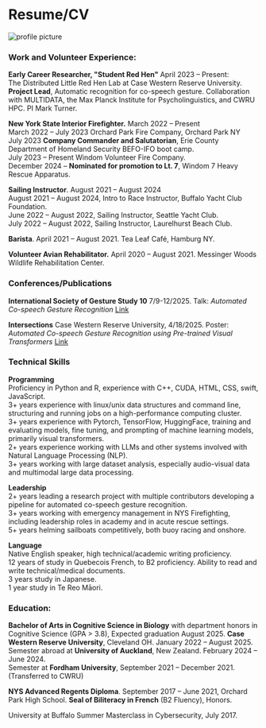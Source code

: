 # Resume/CV

![profile picture](kate-carter.github.io/assets/images/profilepicture.png)

### Work and Volunteer Experience:
**Early Career Researcher, "Student Red Hen"**   April 2023 – Present: \
The Distributed Little Red Hen Lab at Case Western Reserve University. **Project Lead**, Automatic recognition for co-speech gesture.  Collaboration with MULTIDATA, the Max Planck Institute for Psycholinguistics, and CWRU HPC. PI Mark Turner.

**New York State Interior Firefighter.** March 2022 – Present \
March 2022 – July 2023 Orchard Park Fire Company, Orchard Park NY \
July 2023 **Company Commander and Salutatorian**, Erie County Department of Homeland Security BEFO-IFO boot camp. \
July 2023 – Present  Windom Volunteer Fire Company. \
December 2024 – **Nominated for promotion to Lt. 7**, Windom 7 Heavy Rescue Apparatus. 

**Sailing Instructor**.  August 2021 – August 2024 \
August 2021 – August 2024, Intro to Race Instructor, Buffalo Yacht Club Foundation. \
June 2022 – August 2022, Sailing Instructor, Seattle Yacht Club. \
July 2022 – August 2022, Sailing Instructor, Laurelhurst Beach Club. 

**Barista**.  April 2021 – August 2021.  Tea Leaf Café, Hamburg NY. 

**Volunteer Avian Rehabilitator.**  April 2020 – August 2021.  Messinger Woods Wildlife Rehabilitation Center. 

### Conferences/Publications

**International Society of Gesture Study 10** 7/9-12/2025. Talk: *Automated Co-speech Gesture Recognition* [Link](https://kate-carter.github.io/2025/06/23/ISGS10.html)

**Intersections** Case Western Reserve University, 4/18/2025. Poster: *Automated Co-speech Gesture Recognition using Pre-trained Visual Transformers* [Link](https://kate-carter.github.io/2025/04/13/Intersections-2025.html) 

### Technical Skills

**Programming** \
Proficiency in Python and R, experience with C++, CUDA, HTML, CSS, swift, JavaScript. \
3+ years experience with linux/unix data structures and command line, structuring and running jobs on a high-performance computing cluster. \
3+ years experience with Pytorch, TensorFlow, HuggingFace, training and evaluating models, fine tuning, and prompting of machine learning models, primarily visual transformers. \
2+ years experience working with LLMs and other systems involved with Natural Language Processing (NLP). \
3+ years working with large dataset analysis, especially audio-visual data and multimodal large data processing. 

**Leadership** \
2+ years leading a research project with multiple contributors developing a pipeline for automated co-speech gesture recognition. \
3+ years working with emergency management in NYS Firefighting, including leadership roles in academy and in acute rescue settings. \
5+ years helming sailboats competitively, both buoy racing and onshore. 

**Language** \
Native English speaker, high technical/academic writing proficiency. \
12 years of study in Quebecois French, to B2 proficiency. Ability to read and write technical/medical documents. \
3 years study in Japanese. \
1 year study in Te Reo Māori. 

### Education:
**Bachelor of Arts in Cognitive Science in Biology** with department honors in Cognitive Science (GPA > 3.8), Expected graduation August 2025. **Case Western Reserve University**, Cleveland OH. January 2022 – August 2025. \
Semester abroad at **University of Auckland**, New Zealand. February 2024 – June 2024. \
Semester at **Fordham University**, September 2021 – December 2021. (Transferred to CWRU) 

**NYS Advanced Regents Diploma**. September 2017 – June 2021, Orchard Park High School.  **Seal of Biliteracy in French** (B2 Fluency), Honors. 

University at Buffalo Summer Masterclass in Cybersecurity, July 2017.





